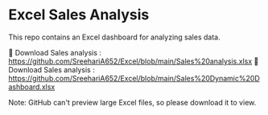 # Excel Sales Analysis

This repo contains an Excel dashboard for analyzing sales data.

📁 Download Sales analysis : https://github.com/SreehariA652/Excel/blob/main/Sales%20analysis.xlsx
📁 Download Sales analysis : https://github.com/SreehariA652/Excel/blob/main/Sales%20Dynamic%20Dashboard.xlsx

Note: GitHub can't preview large Excel files, so please download it to view.
